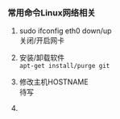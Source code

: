 ### 常用命令Linux网络相关


1. sudo ifconfig eth0 down/up  
关闭/开启网卡

2. 安装/卸载软件  
```apt-get install/purge git```

3. 修改主机HOSTNAME  
待写

4. 

